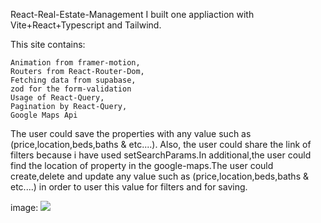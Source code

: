 React-Real-Estate-Management I built one appliaction with Vite+React+Typescript and Tailwind.

This site contains:

    Animation from framer-motion,
    Routers from React-Router-Dom,
    Fetching data from supabase,
    zod for the form-validation
    Usage of React-Query,
    Pagination by React-Query,
    Google Maps Api

The user could save the properties with any value such as (price,location,beds,baths & etc....). Also, the user could share the link of filters because i have used setSearchParams.In additional,the user could find the location of property in the google-maps.The user could create,delete and update any value such as (price,location,beds,baths & etc....) in order to user this value for filters and for saving.

image:
<img src= "/projectimage.png" >
